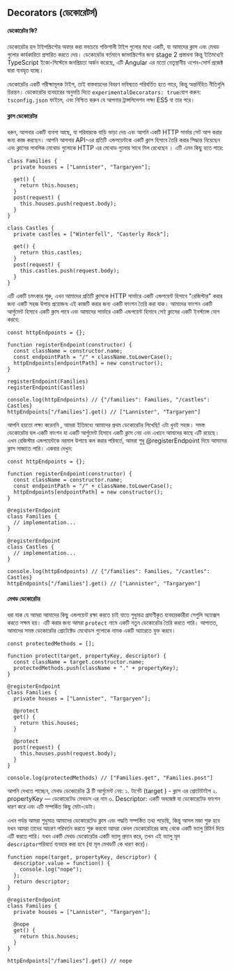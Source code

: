 ## Decorators (ডেকোরেটর্স)
#### **ডেকোরেটর কি?**

ডেকোরেটর হল টাইপস্ক্রিপ্টের অফার করা সবচেয়ে শক্তিশালী টাইপ গুলোর মধ্যে একটি, যা আমাদের ক্লাস এবং মেথড গুলোর কার্যকারিতা প্রসারিত করতে দেয়।
ডেকোরেটর বর্তমানে জাভাস্ক্রিপ্টের জন্য stage 2 প্রস্তাবনা কিন্তু ইতিমধ্যেই TypeScript ইকো-সিস্টেমে জনপ্রিয়তা অর্জন করেছে, এটি Angular এর মতো নেতৃস্থানীয় ওপেন-সোর্স প্রজেক্ট দ্বারা ব্যবহৃত হচ্ছে।

ডেকোরেটর একটি পরীক্ষামূলক টাইপ, তাই বাস্তবায়নের বিবরণ ভবিষ্যতে পরিবর্তিত হতে পারে, কিন্তু অন্তর্নিহিত নীতিগুলি চিরন্তন। ডেকোরেটর ব্যবহারের অনুমতি দিতে `experimentalDecorators: true`যোগ করুন: `tsconfig.json` ফাইলে, এবং নিশ্চিত করুন যে আপনার ট্রান্সপিলেশন লক্ষ্য ES5 বা তার পরে।

#### **ক্লাস ডেকোরেটর** 
ধরুন, আপনার একটি ব্যবসা আছে, যা পরিবারকে বাড়ি ভাড়া দেয় এবং আপনি একটি HTTP সার্ভার সেট আপ করার জন্য কাজ করছেন। আপনি আপনার API-এর প্রতিটি এন্ডপয়েন্টকে একটি ক্লাস হিসাবে তৈরি করার সিদ্ধান্ত নিয়েছেন এবং ক্লাসের পাবলিক মেথোড গুলোকে HTTP এর  মেথোড গুলোর সাথে মিল রেখেছেন । এটি এমন কিছু হতে পারে:

```
class Families {
  private houses = ["Lannister", "Targaryen"];

  get() {
    return this.houses;
  }
  post(request) {
    this.houses.push(request.body);
  }
}

class Castles {
  private castles = ["Winterfell", "Casterly Rock"];

  get() {
    return this.castles;
  }
  post(request) {
    this.castles.push(request.body);
  }
}
```

এটি একটি চমৎকার শুরু, এখন আমাদের প্রতিটি ক্লাসকে HTTP সার্ভারে একটি এন্ডপয়েন্ট হিসাবে "রেজিস্টার" করার জন্য একটি সহজ উপায় প্রয়োজন৷ এই কাজটি করার জন্য একটি ফাংশন তৈরি করা যাক। আমাদের ফাংশন একটি আর্গুমেন্ট হিসাবে একটি ক্লাস পাবে এবং আমাদের সার্ভারে একটি এন্ডপয়েন্ট হিসাবে সেই ক্লাসের একটি ইনস্ট্যান্স যোগ করবে:

```
const httpEndpoints = {};

function registerEndpoint(constructor) {
  const className = constructor.name;
  const endpointPath = "/" + className.toLowerCase();
  httpEndpoints[endpointPath] = new constructor();
}

registerEndpoint(Families)
registerEndpoint(Castles)

console.log(httpEndpoints) // {"/families": Families, "/castles": Castles}
httpEndpoints["/families"].get() // ["Lannister", "Targaryen"]
```


আপনি হয়তো লক্ষ্য করেননি , আমরা ইতিমধ্যে আমাদের প্রথম ডেকোরেটর লিখেছি! এটা খুবই সহজ। সমস্ত ডেকোরেটর হল একটি ফাংশন যা একটি আর্গুমেন্ট হিসাবে একটি ক্লাস নেয় এবং এখানে আমাদের কাছে এটি রয়েছে। এখন রেজিস্টার এন্ডপয়েন্টকে নরমাল  উপায়ে কল করার পরিবর্তে, আমরা শুধু @registerEndpoint দিয়ে আমাদের ক্লাস সাজাতে পারি। একবার দেখুন:

```
const httpEndpoints = {};

function registerEndpoint(constructor) {
  const className = constructor.name;
  const endpointPath = "/" + className.toLowerCase();
  httpEndpoints[endpointPath] = new constructor();
}

@registerEndpoint
class Families {
  // implementation...
}

@registerEndpoint
class Castles {
  // implementation...
}

console.log(httpEndpoints) // {"/families": Families, "/castles": Castles}
httpEndpoints["/families"].get() // ["Lannister", "Targaryen"]
```

#### **মেথড ডেকোরেটর** 

ধরা যাক যে আমরা আমাদের কিছু এন্ডপয়েন্ট রক্ষা করতে চাই যাতে শুধুমাত্র প্রমাণীকৃত ব্যবহারকারীরা সেগুলি অ্যাক্সেস করতে সক্ষম হয়। এটি করার জন্য আমরা `protect` নামে একটি নতুন ডেকোরেটর তৈরি করতে পারি। আপাতত, আমাদের সমস্ত ডেকোরেটর প্রোটেক্টেড মেথোডস গুলোকে নামক একটি অ্যারেতে যুক্ত করবে।

```
const protectedMethods = [];

function protect(target, propertyKey, descriptor) {
  const className = target.constructor.name;
  protectedMethods.push(className + "." + propertyKey);
}

@registerEndpoint
class Families {
  private houses = ["Lannister", "Targaryen"];

  @protect
  get() {
    return this.houses;
  }
  
  @protect
  post(request) {
    this.houses.push(request.body);
  }
}

console.log(protectedMethods) // ["Families.get", "Families.post"]
```

আপনি দেখতে পাচ্ছেন, মেথড ডেকোরেটর 3 টি আর্গুমেন্ট নেয়:
১. টার্গেট (target ) - ক্লাস এর প্রোটোটাইপ 
২. propertyKey — ডেকোরেটেড মেথডস এর নাম
৩. Descriptor: একটি অবজেক্ট যা ডেকোরেটেড ফাংশন ধারণ করে এবং এটি সম্পর্কিত কিছু মেটা-ডেটা।

এখন পর্যন্ত আমরা শুধুমাত্র আমাদের ডেকোরেটেড ক্লাস এবং পদ্ধতি সম্পর্কিত তথ্য পড়েছি, কিন্তু আসল মজা শুরু হবে যখন আমরা তাদের আচরণ পরিবর্তন করতে শুরু করবো আমরা কেবল ডেকোরেটরের কাছ থেকে একটি ভ্যালু রিটার্ন  দিয়ে এটি করতে পারি। যখন একটি মেথড ডেকোরেটর একটি ভ্যালু প্রদান করে, তখন এই ভ্যালু মূল ` descriptor`পরিবর্তে ব্যবহার করা হবে (যা মূল মেথডটি কে ধারণ করে)।

```
function nope(target, propertyKey, descriptor) {
  descriptor.value = function() {
    console.log("nope");
  };
  return descriptor;
}

@registerEndpoint
class Families {
  private houses = ["Lannister", "Targaryen"];

  @nope
  get() {
    return this.houses;
  }
}

httpEndpoints["/families"].get() // nope
```


